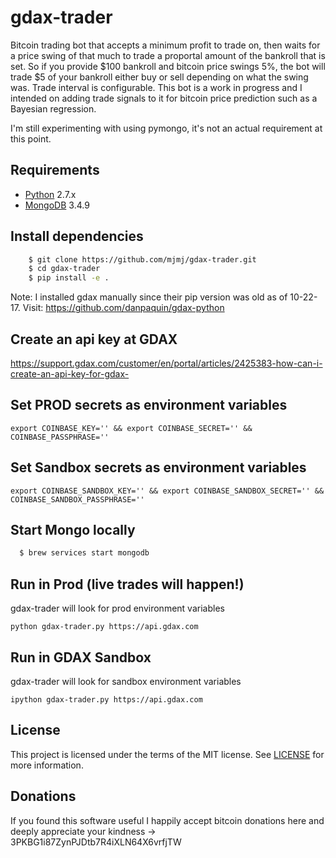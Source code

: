 # gdax-trader
Bitcoin trading bot that accepts a minimum profit to trade on, then waits for a price swing of that much to trade a proportal amount of the bankroll that is set. So if you provide $100 bankroll and bitcoin price swings 5%, the bot will trade $5 of your bankroll either buy or sell depending on what the swing was. Trade interval is configurable. This bot is a work in progress and I intended on adding trade signals to it for bitcoin price prediction such as a Bayesian regression.

I'm still experimenting with using pymongo, it's not an actual requirement at this point.

## Requirements

* [Python](https://www.python.org/) 2.7.x
* [MongoDB](http://www.mongodb.org/) 3.4.9

## Install dependencies
```sh
    $ git clone https://github.com/mjmj/gdax-trader.git
    $ cd gdax-trader
    $ pip install -e .
```
Note: I installed gdax manually since their pip version was old as of 10-22-17.
Visit: https://github.com/danpaquin/gdax-python

## Create an api key at GDAX
https://support.gdax.com/customer/en/portal/articles/2425383-how-can-i-create-an-api-key-for-gdax-

## Set PROD secrets as environment variables

``` export COINBASE_KEY='' && export COINBASE_SECRET='' && COINBASE_PASSPHRASE='' ```

## Set Sandbox secrets as environment variables

```export COINBASE_SANDBOX_KEY='' && export COINBASE_SANDBOX_SECRET='' && COINBASE_SANDBOX_PASSPHRASE=''```

## Start Mongo locally
```sh
  $ brew services start mongodb
```

## Run in Prod (live trades will happen!)
gdax-trader will look for prod environment variables

```python gdax-trader.py https://api.gdax.com```

## Run in GDAX Sandbox
gdax-trader will look for sandbox environment variables

```ipython gdax-trader.py https://api.gdax.com```

## License

This project is licensed under the terms of the MIT license. See [LICENSE](https://github.com/stavros0/bitcoin-price-prediction/blob/master/LICENSE) for more information.

## Donations

If you found this software useful I happily accept bitcoin donations here and deeply appreciate your kindness -> 3PKBG1i87ZynPJDtb7R4iXLN64X6vrfjTW
